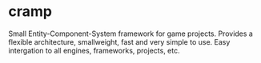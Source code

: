 # cramp
Small Entity-Component-System framework for game projects. Provides a flexible architecture, smallweight, fast and very simple to use.
Easy intergation to all engines, frameworks, projects, etc. 
